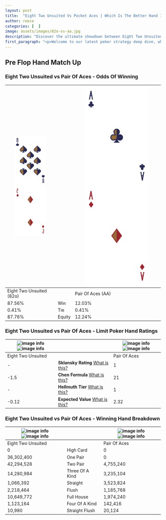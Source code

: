 ```yaml
---
layout: post
title:  "Eight Two Unsuited Vs Pocket Aces | Which Is The Better Hand In Poker? A Complete Guide"
author: reece
categories: [  ]
image: assets/images/82o-vs-aa.jpg
description: "Discover the ultimate showdown between Eight Two Unsuited and Pair Of Aces in poker! Uncover the odds, strategies, and scenarios where one hand triumphs over the other. Get ready to up your poker game with this thrilling analysis."
first_paragraph: "<p>Welcome to our latest poker strategy deep dive, where we're pitting two distinct hands against each other in a high-stakes showdown: Eight Two Unsuited vs Pair Of Aces.</p><p>In the dynamic world of poker, every decision counts, and knowing which hand holds the upper hand is key to your success at the table.</p><p>In this article, we'll dissect these two hands, explore the scenarios where one dominates the other, and equip you with the knowledge to make strategic choices that can tip the odds in your favor.</p><p>Get ready to unravel the intriguing dynamics of these poker hands and elevate your game to new heights.</p>"
---
```




[comment]: # (sp0)

## Pre Flop Hand Match Up

<div class="table hand-ratings" markdown="1"> 



### Eight Two Unsuited vs Pair Of Aces - Odds Of Winning


    
| ![image info](assets/images/hand1/8.png) ![image info](assets/images/hand1/2o.png) |  | ![image info](assets/images/hand2/a.png) ![image info](assets/images/hand2/ao.png) |
| -------- | -------- | -------- |
| Eight Two Unsuited (82o) |  | Pair Of Aces (AA) |
| 87.56% | Win | 12.03% |
| 0.41% | Tie | 0.41% |
| 87.76% | Equity | 12.24% |




[comment]: # (sp1)



### Eight Two Unsuited vs Pair Of Aces - Limit Poker Hand Ratings


    
| ![image info](https://www.riverpairs.com/assets/images/hand1/8.png) ![image info](https://www.riverpairs.com/assets/images/hand1/2o.png) |  | ![image info](https://www.riverpairs.com/assets/images/hand2/a.png) ![image info](https://www.riverpairs.com/assets/images/hand2/ao.png) |
| -------- | -------- | -------- |
| Eight Two Unsuited |  | Pair Of Aces |
| - | **Sklansky Rating** [What is this?](/sklansky-rating-explained) | 1 |
| -1.5 | **Chen Formula** [What is this?](/chen-formula-explained) | 21 |
| - | **Hellmuth Tier** [What is this?](/Hellmuth-tier-explained) | 1 |
| -0.12 | **Expected Value** [What is this?](/expected-value-explained) | 2.32 |




[comment]: # (sp2)



### Eight Two Unsuited vs Pair Of Aces - Winning Hand Breakdown


    
| ![image info](https://www.riverpairs.com/assets/images/hand1/8.png) ![image info](https://www.riverpairs.com/assets/images/hand1/2o.png) |  | ![image info](https://www.riverpairs.com/assets/images/hand2/a.png) ![image info](https://www.riverpairs.com/assets/images/hand2/ao.png) |
| -------- | -------- | -------- |
| Eight Two Unsuited |  | Pair Of Aces |
| 0 | High Card | 0 |
| 36,302,400 | One Pair | 0 |
| 42,294,528 | Two Pair | 4,755,240 |
| 14,280,984 | Three Of A Kind | 3,235,104 |
| 1,066,392 | Straight | 3,523,824 |
| 2,218,464 | Flush | 1,185,768 |
| 10,649,772 | Full House | 1,974,240 |
| 1,123,164 | Four Of A Kind | 142,416 |
| 10,980 | Straight Flush | 20,124 |




[comment]: # (sp3)



</div>

[comment]: # (sp4)



[comment]: # (sp5)

